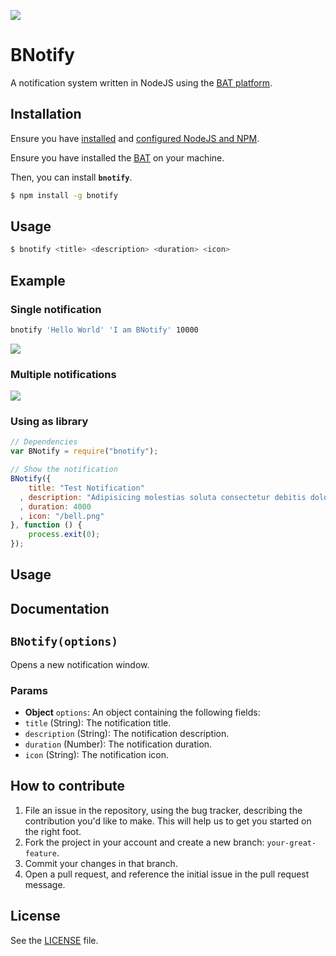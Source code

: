 ![](http://i.imgur.com/GDWvTpp.png)

# BNotify
A notification system written in NodeJS using the [BAT platform](https://github.com/IonicaBizau/bat).

## Installation

Ensure you have [installed](https://github.com/IonicaBizau/dotfiles#applications)
and [configured NodeJS and NPM](https://github.com/IonicaBizau/dotfiles#npm-config).

Ensure you have installed the [BAT](https://github.com/IonicaBizau/bat#installation)
on your machine.

Then, you can install **`bnotify`**.

```sh
$ npm install -g bnotify
```

## Usage

```sh
$ bnotify <title> <description> <duration> <icon>
```

## Example

### Single notification

```sh
bnotify 'Hello World' 'I am BNotify' 10000
```

![](http://i.imgur.com/kzaJa58.png)

### Multiple notifications

![](http://i.imgur.com/nnHdnDu.png)

### Using as library

```js
// Dependencies
var BNotify = require("bnotify");

// Show the notification
BNotify({
    title: "Test Notification"
  , description: "Adipisicing molestias soluta consectetur debitis doloribus. Doloremque amet temporibus suscipit quis ipsum vitae rerum ad iure nulla repellat iure molestias. Provident reiciendis veritatis doloribus maxime eum repellendus aut possimus ab!"
  , duration: 4000
  , icon: "/bell.png"
}, function () {
    process.exit(0);
});
```


## Usage

## Documentation
## `BNotify(options)`
Opens a new notification window.

### Params
- **Object** `options`: An object containing the following fields:
 - `title` (String): The notification title.
 - `description` (String): The notification description.
 - `duration` (Number): The notification duration.
 - `icon` (String): The notification icon.

## How to contribute
1. File an issue in the repository, using the bug tracker, describing the
   contribution you'd like to make. This will help us to get you started on the
   right foot.
2. Fork the project in your account and create a new branch:
   `your-great-feature`.
3. Commit your changes in that branch.
4. Open a pull request, and reference the initial issue in the pull request
   message.

## License
See the [LICENSE](./LICENSE) file.
